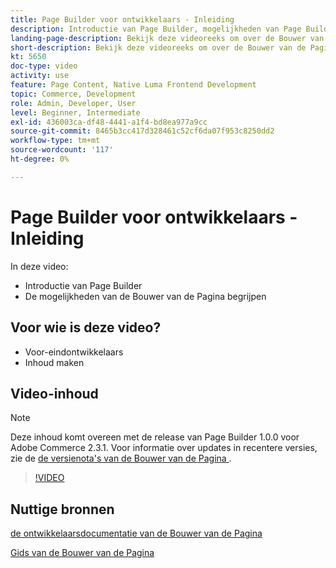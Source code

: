 ```yaml
---
title: Page Builder voor ontwikkelaars - Inleiding
description: Introductie van Page Builder, mogelijkheden van Page Builder begrijpen
landing-page-description: Bekijk deze videoreeks om over de Bouwer van de Pagina te leren en hoe u het kunt uitbreiden om optimale  [!DNL Commerce]  storefront ervaringen tot stand te brengen.
short-description: Bekijk deze videoreeks om over de Bouwer van de Pagina te leren en hoe u het kunt uitbreiden om optimale  [!DNL Commerce]  storefront ervaringen tot stand te brengen.
kt: 5650
doc-type: video
activity: use
feature: Page Content, Native Luma Frontend Development
topic: Commerce, Development
role: Admin, Developer, User
level: Beginner, Intermediate
exl-id: 436003ca-df48-4441-a1f4-bd8ea977a9cc
source-git-commit: 8465b3cc417d328461c52cf6da07f953c8250dd2
workflow-type: tm+mt
source-wordcount: '117'
ht-degree: 0%

---
```


# Page Builder voor ontwikkelaars - Inleiding

In deze video:

- Introductie van Page Builder
- De mogelijkheden van de Bouwer van de Pagina begrijpen

## Voor wie is deze video?

- Voor-eindontwikkelaars
- Inhoud maken

## Video-inhoud

>[!NOTE]
>
>Deze inhoud komt overeen met de release van Page Builder 1.0.0 voor Adobe Commerce 2.3.1. Voor informatie over updates in recentere versies, zie de [ de versienota&#39;s van de Bouwer van de Pagina ](https://experienceleague.adobe.com/docs/commerce-admin/page-builder/release-notes.html).

>[!VIDEO](https://video.tv.adobe.com/v/35709?quality=12&learn=on)

## Nuttige bronnen

[ de ontwikkelaarsdocumentatie van de Bouwer van de Pagina ](https://developer.adobe.com/commerce/frontend-core/page-builder/)

[ Gids van de Bouwer van de Pagina ](https://experienceleague.adobe.com/docs/commerce-admin/page-builder/introduction.html)
